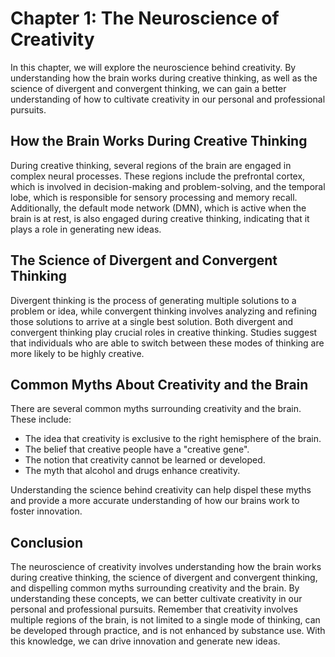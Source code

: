 Chapter 1: The Neuroscience of Creativity
=========================================

In this chapter, we will explore the neuroscience behind creativity. By understanding how the brain works during creative thinking, as well as the science of divergent and convergent thinking, we can gain a better understanding of how to cultivate creativity in our personal and professional pursuits.

How the Brain Works During Creative Thinking
--------------------------------------------

During creative thinking, several regions of the brain are engaged in complex neural processes. These regions include the prefrontal cortex, which is involved in decision-making and problem-solving, and the temporal lobe, which is responsible for sensory processing and memory recall. Additionally, the default mode network (DMN), which is active when the brain is at rest, is also engaged during creative thinking, indicating that it plays a role in generating new ideas.

The Science of Divergent and Convergent Thinking
------------------------------------------------

Divergent thinking is the process of generating multiple solutions to a problem or idea, while convergent thinking involves analyzing and refining those solutions to arrive at a single best solution. Both divergent and convergent thinking play crucial roles in creative thinking. Studies suggest that individuals who are able to switch between these modes of thinking are more likely to be highly creative.

Common Myths About Creativity and the Brain
-------------------------------------------

There are several common myths surrounding creativity and the brain. These include:

* The idea that creativity is exclusive to the right hemisphere of the brain.
* The belief that creative people have a "creative gene".
* The notion that creativity cannot be learned or developed.
* The myth that alcohol and drugs enhance creativity.

Understanding the science behind creativity can help dispel these myths and provide a more accurate understanding of how our brains work to foster innovation.

Conclusion
----------

The neuroscience of creativity involves understanding how the brain works during creative thinking, the science of divergent and convergent thinking, and dispelling common myths surrounding creativity and the brain. By understanding these concepts, we can better cultivate creativity in our personal and professional pursuits. Remember that creativity involves multiple regions of the brain, is not limited to a single mode of thinking, can be developed through practice, and is not enhanced by substance use. With this knowledge, we can drive innovation and generate new ideas.

